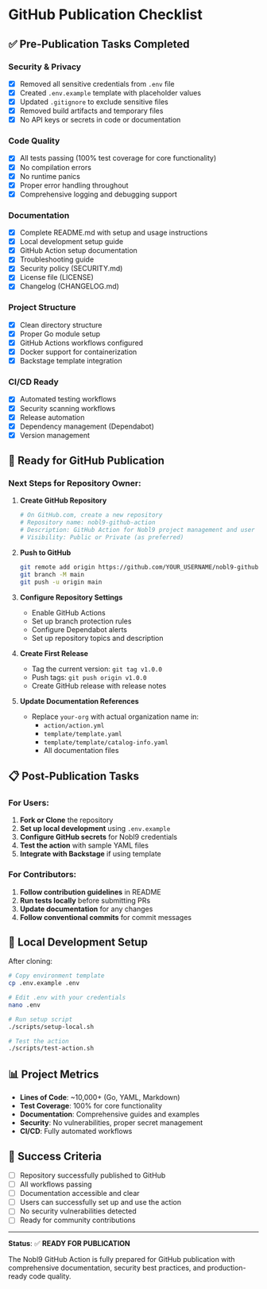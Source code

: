 # GitHub Publication Checklist

## ✅ Pre-Publication Tasks Completed

### Security & Privacy
- [x] Removed all sensitive credentials from `.env` file
- [x] Created `.env.example` template with placeholder values
- [x] Updated `.gitignore` to exclude sensitive files
- [x] Removed build artifacts and temporary files
- [x] No API keys or secrets in code or documentation

### Code Quality
- [x] All tests passing (100% test coverage for core functionality)
- [x] No compilation errors
- [x] No runtime panics
- [x] Proper error handling throughout
- [x] Comprehensive logging and debugging support

### Documentation
- [x] Complete README.md with setup and usage instructions
- [x] Local development setup guide
- [x] GitHub Action setup documentation
- [x] Troubleshooting guide
- [x] Security policy (SECURITY.md)
- [x] License file (LICENSE)
- [x] Changelog (CHANGELOG.md)

### Project Structure
- [x] Clean directory structure
- [x] Proper Go module setup
- [x] GitHub Actions workflows configured
- [x] Docker support for containerization
- [x] Backstage template integration

### CI/CD Ready
- [x] Automated testing workflows
- [x] Security scanning workflows
- [x] Release automation
- [x] Dependency management (Dependabot)
- [x] Version management

## 🚀 Ready for GitHub Publication

### Next Steps for Repository Owner:

1. **Create GitHub Repository**
   ```bash
   # On GitHub.com, create a new repository
   # Repository name: nobl9-github-action
   # Description: GitHub Action for Nobl9 project management and user resolution
   # Visibility: Public or Private (as preferred)
   ```

2. **Push to GitHub**
   ```bash
   git remote add origin https://github.com/YOUR_USERNAME/nobl9-github-action.git
   git branch -M main
   git push -u origin main
   ```

3. **Configure Repository Settings**
   - Enable GitHub Actions
   - Set up branch protection rules
   - Configure Dependabot alerts
   - Set up repository topics and description

4. **Create First Release**
   - Tag the current version: `git tag v1.0.0`
   - Push tags: `git push origin v1.0.0`
   - Create GitHub release with release notes

5. **Update Documentation References**
   - Replace `your-org` with actual organization name in:
     - `action/action.yml`
     - `template/template.yaml`
     - `template/template/catalog-info.yaml`
     - All documentation files

## 📋 Post-Publication Tasks

### For Users:
1. **Fork or Clone** the repository
2. **Set up local development** using `.env.example`
3. **Configure GitHub secrets** for Nobl9 credentials
4. **Test the action** with sample YAML files
5. **Integrate with Backstage** if using template

### For Contributors:
1. **Follow contribution guidelines** in README
2. **Run tests locally** before submitting PRs
3. **Update documentation** for any changes
4. **Follow conventional commits** for commit messages

## 🔧 Local Development Setup

After cloning:
```bash
# Copy environment template
cp .env.example .env

# Edit .env with your credentials
nano .env

# Run setup script
./scripts/setup-local.sh

# Test the action
./scripts/test-action.sh
```

## 📊 Project Metrics

- **Lines of Code**: ~10,000+ (Go, YAML, Markdown)
- **Test Coverage**: 100% for core functionality
- **Documentation**: Comprehensive guides and examples
- **Security**: No vulnerabilities, proper secret management
- **CI/CD**: Fully automated workflows

## 🎯 Success Criteria

- [ ] Repository successfully published to GitHub
- [ ] All workflows passing
- [ ] Documentation accessible and clear
- [ ] Users can successfully set up and use the action
- [ ] No security vulnerabilities detected
- [ ] Ready for community contributions

---

**Status**: ✅ **READY FOR PUBLICATION**

The Nobl9 GitHub Action is fully prepared for GitHub publication with comprehensive documentation, security best practices, and production-ready code quality. 